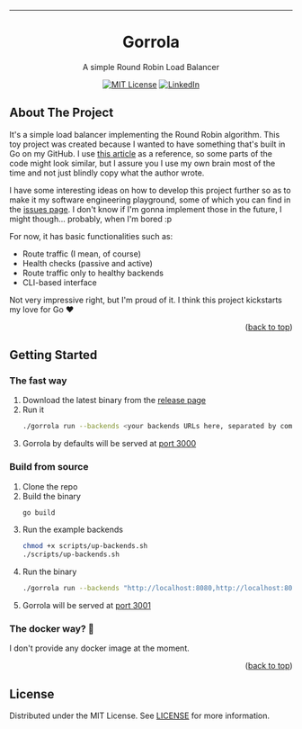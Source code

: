 <div id="top"></div>

---

<p align="center">
  <h1 align="center">Gorrola</h1>

  <p align="center">
    A simple Round Robin Load Balancer
  </p>
</p>

<div align="center">
  
[![MIT License][license-shield]][license-url]
[![LinkedIn][linkedin-shield]][linkedin-url]
  
</div>

<!-- ABOUT THE PROJECT -->
## About The Project

It's a simple load balancer implementing the Round Robin algorithm. This toy project was created because I wanted to 
have something that's built in Go on my GitHub. I use [this article](https://kasvith.me/posts/lets-create-a-simple-lb-go/) as a reference, 
so some parts of the code might look similar, but I assure you I use my own brain most of the time and not just blindly copy what the author wrote.

I have some interesting ideas on how to develop this project further so as to make it my software engineering playground, 
some of which you can find in the [issues page][issues-url]. I don't know if I'm gonna implement those in the future, 
I might though... probably, when I'm bored :p

For now, it has basic functionalities such as:
- Route traffic (I mean, of course)
- Health checks (passive and active)
- Route traffic only to healthy backends
- CLI-based interface

Not very impressive right, but I'm proud of it. I think this project kickstarts my love for Go ❤️

<p align="right">(<a href="#top">back to top</a>)</p>

<!-- GETTING STARTED -->
## Getting Started
### The fast way
1. Download the latest binary from the [release page](https://github.com/danilhendrasr/gorrola/releases)
2. Run it
   ```bash
   ./gorrola run --backends <your backends URLs here, separated by comma>
   ```
3. Gorrola by defaults will be served at [port 3000](http://localhost:3000)
  
### Build from source
1. Clone the repo
2. Build the binary
   ```bash
   go build
   ```
3. Run the example backends
   ```bash
   chmod +x scripts/up-backends.sh
   ./scripts/up-backends.sh
   ```
4. Run the binary
   ```bash
   ./gorrola run --backends "http://localhost:8080,http://localhost:8081,http://localhost:8082" -p 3001
   ```
5. Gorrola will be served at [port 3001](http://localhost:3001)

### The docker way? 🫤
I don't provide any docker image at the moment.

<p align="right">(<a href="#top">back to top</a>)</p>

<!-- LICENSE -->
## License

Distributed under the MIT License. See [LICENSE][license-url] for more information.

<!-- MARKDOWN LINKS & IMAGES -->
<!-- https://www.markdownguide.org/basic-syntax/#reference-style-links -->
[repo-url]: (https://github.com/danilhendrasr/gorrola)
[stars-shield]: https://img.shields.io/github/stars/danilhendrasr/gorrola.svg?style=for-the-badge
[stars-url]: https://github.com/danilhendrasr/gorrola/stargazers
[issues-shield]: https://img.shields.io/github/issues/danilhendrasr/gorrola.svg?style=for-the-badge
[issues-url]: https://github.com/danilhendrasr/gorrola/issues
[license-shield]: https://img.shields.io/github/license/danilhendrasr/gorrola.svg?style=for-the-badge
[license-url]: https://github.com/danilhendrasr/gorrola/blob/main/LICENSE

[contributors-shield]: https://img.shields.io/github/contributors/othneildrew/Best-README-Template.svg?style=for-the-badge
[contributors-url]: https://github.com/othneildrew/Best-README-Template/graphs/contributors
[forks-shield]: https://img.shields.io/github/forks/othneildrew/Best-README-Template.svg?style=for-the-badge
[forks-url]: https://github.com/othneildrew/Best-README-Template/network/members
[stars-shield]: https://img.shields.io/github/stars/danilhendrasr/yali4j.svg?style=for-the-badge
[stars-url]: https://github.com/danilhendrasr/yali4j/stargazers
[issues-shield]: https://img.shields.io/github/issues/danilhendrasr/yali4j.svg?style=for-the-badge
[issues-url]: https://github.com/danilhendrasr/yali4j/issues
[license-shield]: https://img.shields.io/github/license/danilhendrasr/yali4j.svg?style=for-the-badge
[license-url]: https://github.com/danilhendrasr/yali4j/blob/main/LICENSE
[linkedin-shield]: https://img.shields.io/badge/-LinkedIn-black.svg?style=for-the-badge&logo=linkedin&colorB=555
[linkedin-url]: https://linkedin.com/in/danilhendrasr
[product-screenshot]: images/screenshot.png
